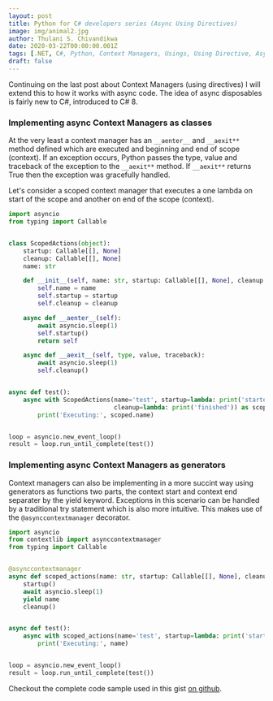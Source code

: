 ```yaml
---
layout: post
title: Python for C# developers series (Async Using Directives)
image: img/animal2.jpg
author: Thulani S. Chivandikwa
date: 2020-03-22T00:00:00.001Z
tags: [.NET, C#, Python, Context Managers, Usings, Using Directive, Async, IAsyncDisposable]
draft: false
---
```


Continuing on the last post about Context Managers (using directives) I will extend this to how it works with async code. The idea of async disposables is fairly new to C#, introduced to C# 8.

### Implementing async Context Managers as classes

At the very least a context manager has an <code>\_\_aenter\_\_</code> and <code>\_\_aexit**</code> method defined which are executed and beginning and end of scope (context). If an exception occurs, Python passes the type, value and traceback of the exception to the <code>\_\_aexit**</code> method. If <code>\_\_aexit\*\*</code> returns True then the exception was gracefully handled.

Let's consider a scoped context manager that executes a one lambda on start of the scope and another on end of the scope (context).

```python
import asyncio
from typing import Callable


class ScopedActions(object):
    startup: Callable[[], None]
    cleanup: Callable[[], None]
    name: str

    def __init__(self, name: str, startup: Callable[[], None], cleanup: Callable[[], None]):
        self.name = name
        self.startup = startup
        self.cleanup = cleanup

    async def __aenter__(self):
        await asyncio.sleep(1)
        self.startup()
        return self

    async def __aexit__(self, type, value, traceback):
        await asyncio.sleep(1)
        self.cleanup()


async def test():
    async with ScopedActions(name='test', startup=lambda: print('started'),
                             cleanup=lambda: print('finished')) as scoped:
        print('Executing:', scoped.name)


loop = asyncio.new_event_loop()
result = loop.run_until_complete(test())
```

### Implementing async Context Managers as generators

Context managers can also be implementing in a more succint way using generators as functions two parts, the context start and context end separater by the yield keyword. Exceptions in this scenario can be handled by a traditional try statement which is also more intuitive. This makes use of the <code>@asynccontextmanager</code> decorator.

```python
import asyncio
from contextlib import asynccontextmanager
from typing import Callable


@asynccontextmanager
async def scoped_actions(name: str, startup: Callable[[], None], cleanup: Callable[[], None]):
    startup()
    await asyncio.sleep(1)
    yield name
    cleanup()


async def test():
    async with scoped_actions(name='test', startup=lambda: print('started'), cleanup=lambda: print('finished')) as name:
        print('Executing:', name)


loop = asyncio.new_event_loop()
result = loop.run_until_complete(test())
```

Checkout the complete code sample used in this gist [on github](https://gist.github.com/chivandikwa/9c45bd9be009383ec911465fc21035c1).

